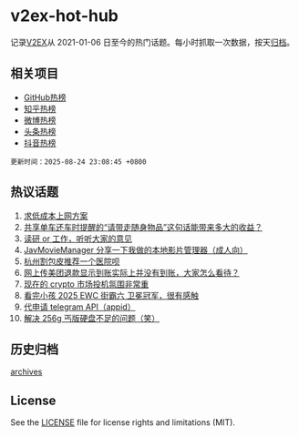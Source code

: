 # v2ex-hot-hub

 记录[V2EX](https://www.v2ex.com/)从 2021-01-06 日至今的热门话题。每小时抓取一次数据，按天[归档](archives)。
 
 ## 相关项目

- [GitHub热榜](https://github.com/snaildev/github-hot-hub)
- [知乎热榜](https://github.com/snaildev/zhihu-hot-hub)
- [微博热榜](https://github.com/snaildev/weibo-hot-hub)
- [头条热榜](https://github.com/snaildev/toutiao-hot-hub)
- [抖音热榜](https://github.com/snaildev/douyin-hot-hub)


 `更新时间：2025-08-24 23:08:45 +0800`

## 热议话题

1. [求低成本上网方案](https://www.v2ex.com/t/1154521)
1. [共享单车还车时提醒的“请带走随身物品”这句话能带来多大的收益？](https://www.v2ex.com/t/1154532)
1. [读研 or 工作，听听大家的意见](https://www.v2ex.com/t/1154503)
1. [JavMovieManager 分享一下我做的本地影片管理器（成人向）](https://www.v2ex.com/t/1154524)
1. [杭州割包皮推荐一个医院呗](https://www.v2ex.com/t/1154537)
1. [网上传美团退款显示到账实际上并没有到账，大家怎么看待？](https://www.v2ex.com/t/1154526)
1. [现在的 crypto 市场投机氛围非常重](https://www.v2ex.com/t/1154518)
1. [看完小孩 2025 EWC 街霸六 卫冕冠军，很有感触](https://www.v2ex.com/t/1154540)
1. [代申请 telegram API（appid）](https://www.v2ex.com/t/1154528)
1. [解决 256g 丐版硬盘不足的问题（笑）](https://www.v2ex.com/t/1154575)

## 历史归档

[archives](archives)

## License

See the [LICENSE](LICENSE) file for license rights and limitations (MIT).
